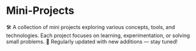 # Mini-Projects
🛠️ A collection of mini projects exploring various concepts, tools, and technologies. Each project focuses on learning, experimentation, or solving small problems. 📌 Regularly updated with new additions — stay tuned!
